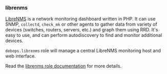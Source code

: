 ### librenms

[LibreNMS](http://www.librenms.org/) is a network monitoring dashboard
written in PHP. It can use SNMP, `collectd`, `check_mk` or other agents
to gather data from variety of devices (switches, routers, servers,
etc.) and graph them using RRD. It's easy to use, and can perform
autodiscovery to find and monitor additional devices.

`debops.librenms` role will manage a central LibreNMS monitoring host
and web interface.

Read the [librenms role documentation](https://docs.debops.org/en/stable-3.0/ansible/roles/librenms/) for more details.
